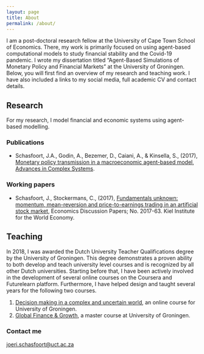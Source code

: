 ```yaml
---
layout: page
title: About
permalink: /about/
---
```


I am a post-doctoral research fellow at the University of Cape Town School of Economics. There, my work is primarily focused on using agent-based computational models to study financial stability and the Covid-19 pandemic. I wrote my dissertation titled “Agent-Based Simulations of Monetary Policy and Financial Markets” at the University of Groningen. Below, you will first find an overview of my research and teaching work. I have also included a links to my social media, full academic CV and contact details.

## Research
For my research, I model financial and economic systems using agent-based modelling.
### Publications
* Schasfoort, J.A., Godin, A., Bezemer, D., Caiani, A., & Kinsella, S., (2017), [Monetary policy transmission in a macroeconomic agent-based model](https://www.researchgate.net/profile/Joeri_Schasfoort/publication/324032793_MONETARY_POLICY_TRANSMISSION_IN_A_MACROECONOMIC_AGENT-BASED_MODEL/links/5dbfddc4a6fdcc212800ad71/MONETARY-POLICY-TRANSMISSION-IN-A-MACROECONOMIC-AGENT-BASED-MODEL.pdf), [Advances
in Complex Systems](https://www.worldscientific.com/doi/abs/10.1142/S0219525918500030).

### Working papers
* Schasfoort, J., Stockermans, C., (2017), [Fundamentals unknown: momentum, mean-reversion and price-to-earnings
trading in an artificial stock market](http://www.economics-ejournal.org/economics/discussionpapers/2017-63/), Economics Discussion Papers; No. 2017-63.
Kiel Institute for the World Economy.

## Teaching
In 2018, I was awarded the Dutch University Teacher Qualifications degree by the University of Groningen. This degree demonstrates a proven ability to both develop and teach university level courses and is recognized by all other Dutch universities.
Starting before that, I have been actively involved in the development of several online courses on the Coursera and Futurelearn platform. Furthermore, I have helped design and taught several years for the following two courses.
1. [Decision making in a complex and uncertain world](https://www.futurelearn.com/courses/complexity-and-uncertainty), an online course for University of Groningen.
2. [Global Finance & Growth](https://www.rug.nl/ocasys/feb/vak/show?code=EBM150A05), a master course at University of Groningen.


### Contact me

[joeri.schasfoort@uct.ac.za](mailto:joeri.schasfoort@uct.ac.za)
